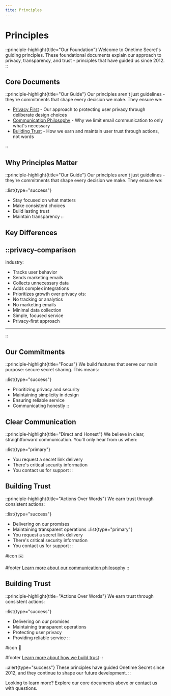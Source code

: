 ```yaml
---
tite: Principles
---
```

# Principles

::principle-highlight{title="Our Foundation"}
Welcome to Onetime Secret's guiding principles. These foundational documents explain our approach to privacy, transparency, and trust - principles that have guided us since 2012.
::

## Core Documents


::principle-highlight{title="Our Guide"}
Our principles aren't just guidelines - they're commitments that shape every decision we make. They ensure we:


- [Privacy First](/principles/privacy-first) - Our approach to protecting user privacy through deliberate design choices
- [Communication Philosophy](/principles/communication) - Why we limit email communication to only what's necessary
- [Building Trust](/principles/trust) - How we earn and maintain user trust through actions, not words

::

## Why Principles Matter

::principle-highlight{title="Our Guide"}
Our principles aren't just guidelines - they're commitments that shape every decision we make. They ensure we:

::list{type="success"}
- Stay focused on what matters
- Make consistent choices
- Build lasting trust
- Maintain transparency
::

## Key Differences

::privacy-comparison
---
industry:
  - Tracks user behavior
  - Sends marketing emails
  - Collects unnecessary data
  - Adds complex integrations
  - Prioritizes growth over privacy
ots:
  - No tracking or analytics
  - No marketing emails
  - Minimal data collection
  - Simple, focused service
  - Privacy-first approach
---
::

## Our Commitments

::principle-highlight{title="Focus"}
We build features that serve our main purpose: secure secret sharing. This means:

::list{type="success"}
- Prioritizing privacy and security
- Maintaining simplicity in design
- Ensuring reliable service
- Communicating honestly
::

## Clear Communication

::principle-highlight{title="Direct and Honest"}
We believe in clear, straightforward communication. You'll only hear from us when:

::list{type="primary"}
- You request a secret link delivery
- There's critical security information
- You contact us for support
::

## Building Trust

::principle-highlight{title="Actions Over Words"}
We earn trust through consistent actions:

::list{type="success"}
- Delivering on our promises
- Maintaining transparent operations
::list{type="primary"}
- You request a secret link delivery
- There's critical security information
- You contact us for support
::

#icon
✉️

#footer
[Learn more about our communication philosophy](/principles/communication)
::

## Building Trust

::principle-highlight{title="Actions Over Words"}
We earn trust through consistent actions:

::list{type="success"}
- Delivering on our promises
- Maintaining transparent operations
- Protecting user privacy
- Providing reliable service
::

#icon
🤝

#footer
[Learn more about how we build trust](/principles/trust)
::

::alert{type="success"}
These principles have guided Onetime Secret since 2012, and they continue to shape our future development.
::

Looking to learn more? Explore our core documents above or [contact us](/feedback) with questions.
